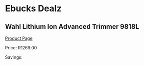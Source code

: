 
# Ebucks Dealz
## Wahl Lithium Ion Advanced Trimmer 9818L
[Product Page](https://www.ebucks.com/web/shop/productSelected.do?prodId=1191182504&catId=1186081080)

Price: R1269.00

Savings: 


	